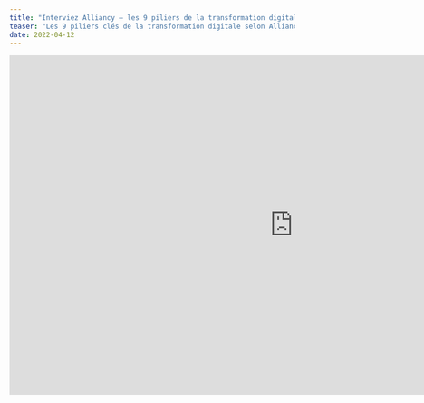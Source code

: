 ```yaml
---
title: "Interviez Alliancy – les 9 piliers de la transformation digitale"
teaser: "Les 9 piliers clés de la transformation digitale selon Alliancy : stratégies pour booster innovation et compétitivité."
date: 2022-04-12
---
```


<div class="extended">
	<iframe width="1000" height="600" src="https://www.youtube.com/embed/-I2sZYaRc7Q" frameborder="0" allow="accelerometer; autoplay; clipboard-write; encrypted-media; gyroscope; picture-in-picture" allowfullscreen></iframe>
</div>
